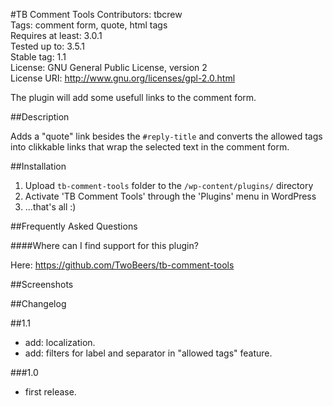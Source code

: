 #TB Comment Tools
Contributors: tbcrew  
Tags: comment form, quote, html tags  
Requires at least: 3.0.1  
Tested up to: 3.5.1  
Stable tag: 1.1  
License: GNU General Public License, version 2  
License URI: http://www.gnu.org/licenses/gpl-2.0.html

The plugin will add some usefull links to the comment form.

##Description

Adds a "quote" link besides the `#reply-title` and converts the allowed tags into clikkable links that wrap the selected text in the comment form.

##Installation

1. Upload `tb-comment-tools` folder to the `/wp-content/plugins/` directory
1. Activate 'TB Comment Tools' through the 'Plugins' menu in WordPress
1. ...that's all :)

##Frequently Asked Questions

####Where can I find support for this plugin?

Here: https://github.com/TwoBeers/tb-comment-tools

##Screenshots

##Changelog

##1.1
* add: localization.  
* add: filters for label and separator in "allowed tags" feature.

###1.0
* first release.
